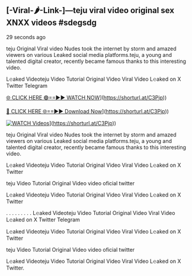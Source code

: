 ## [-Viral-🌶-Link-]—teju viral video original sex XNXX videos #sdegsdg

29 seconds ago

teju Original Viral video Nudes took the internet by storm and amazed viewers on various Leaked social media platforms.teju, a young and talented digital creator, recently became famous thanks to this interesting video.

L𝚎aked Videoteju Video Tutorial Original Video Viral Video L𝚎aked on X Twitter Telegram

[🌐 CLICK HERE 🟢==►► WATCH NOW](https://i.imgur.com/dJHk4Zq.gif)](https://shorturl.at/C3Pjp))

[🔴 CLICK HERE 🌐==►► Download Now](https://i.imgur.com/dJHk4Zq.gif)](https://shorturl.at/C3Pjp))

[![WATCH Videos](https://i.imgur.com/dJHk4Zq.gif)](https://i.imgur.com/dJHk4Zq.gif)](https://shorturl.at/C3Pjp))

teju Original Viral video Nudes took the internet by storm and amazed viewers on various Leaked social media platforms.teju, a young and talented digital creator, recently became famous thanks to this interesting video.

L𝚎aked Videoteju Video Tutorial Original Video Viral Video L𝚎aked on X Twitter

teju Video Tutorial Original Video video oficial twitter

L𝚎aked Videoteju Video Tutorial Original Video Viral Video L𝚎aked on X Twitter

. . . . . . . . . L𝚎aked Videoteju Video Tutorial Original Video Viral Video L𝚎aked on X Twitter Telegram

L𝚎aked Videoteju Video Tutorial Original Video Viral Video L𝚎aked on X Twitter

teju Video Tutorial Original Video video oficial twitter

L𝚎aked Videoteju Video Tutorial Original Video Viral Video L𝚎aked on X Twitter.